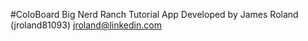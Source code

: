 #ColoBoard
Big Nerd Ranch Tutorial App
Developed by James Roland (jroland81093)
jroland@linkedin.com
